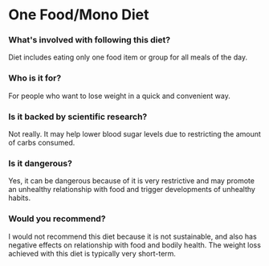 # One Food/Mono Diet
### What's involved with following this diet? 
Diet includes eating only one food item or group for all meals of the day. 
### Who is it for? 
For people who want to lose weight  in a quick and convenient way. 
### Is it backed by scientific research? 
Not really. It may help lower blood sugar levels due to restricting the amount of carbs consumed. 
### Is it dangerous? 
Yes, it can be dangerous because of it is very restrictive and may promote an unhealthy relationship with food and trigger developments of unhealthy habits. 
### Would you recommend? 
I would not recommend this diet because it is not sustainable, and also has negative effects on relationship with food and bodily health. The weight loss achieved with this diet is typically very short-term. 